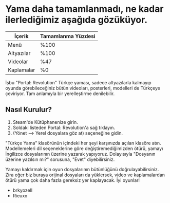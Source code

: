 # Yama daha tamamlanmadı, ne kadar ilerlediğimiz aşağıda gözüküyor.
| İçerik     | Tamamlanma Yüzdesi |
|------------|--------------------|
| Menü       | %100               |
| Altyazılar | %100               |
| Videolar   | %47                |
| Kaplamalar | %0                 |

İşbu "Portal: Revolution" Türkçe yaması, sadece altyazılarla kalmayıp oyunda görebileceğiniz bütün videoları, posterleri, modelleri de Türkçeye çeviriyor. Tam anlamıyla bir yerelleştirme denilebilir.

## Nasıl Kurulur?

1) Steam'de Kütüphanenize girin.
2) Soldaki listeden Portal: Revolution'a sağ tıklayın.
3) (Yönet --> Yerel dosyalara göz at) seçeneğine gidin.

"Türkçe Yama" klasörünün içindeki her şeyi karşınızda açılan klasöre atın. Modellemeleri dil seçeneklerine göre değiştiremediğimizden ötürü, yamayı İngilizce dosyalarının üzerine yazarak yapıyoruz. Dolayısıyla "Dosyanın üzerine yazılsın mı?" sorusuna, "Evet" diyebilirsiniz.

Yamayı kaldırmak için oyun dosyalarının bütünlüğünü doğrulayabilirsiniz. Zira eğer biz buraya orijinal dosyaları da yüklersek, video ve kaplamalardan ötürü yama çok daha fazla gereksiz yer kaplayacak. İyi oyunlar!

- brkyozell
- Rieuxx
